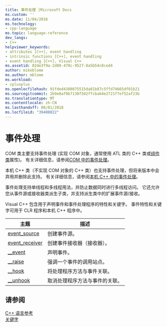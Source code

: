 ```yaml
---
title: 事件处理 |Microsoft Docs
ms.custom: ''
ms.date: 11/04/2016
ms.technology:
- cpp-language
ms.topic: language-reference
dev_langs:
- C++
helpviewer_keywords:
- attributes [C++], event handling
- intrinsic functions [C++], event handling
- event handling [C++], Visual C++
ms.assetid: 82de3f9a-2d88-470c-9527-8a5b54c8ced4
author: mikeblome
ms.author: mblome
ms.workload:
- cplusplus
ms.openlocfilehash: 91fded4380875515da81b87c5ffd74665df01b21
ms.sourcegitcommit: 2b9e8af9b7138f502ffcba64e2721f7ef52af23b
ms.translationtype: MT
ms.contentlocale: zh-CN
ms.lasthandoff: 08/01/2018
ms.locfileid: "39408022"
---
```

# <a name="event-handling"></a>事件处理
COM 类主要支持事件处理 (实现 COM 对象，通常使用 ATL 类的 C++ 类或[组件类](../windows/coclass.md)属性)。  有关详细信息，请参阅[COM 中的事件处理](../cpp/event-handling-in-com.md)。  
  
 本机 C++ 类（不实现 COM 对象的 C++ 类）也支持事件处理，但将来版本中会弃用并删除此支持。  有关详细信息，请参阅[本机 C++ 中的事件处理](../cpp/event-handling-in-native-cpp.md)。  
  
 事件处理支持单线程和多线程用法，并防止数据同时进行多线程访问。 它还允许您从事件源或接收器类派生子类，并支持派生类中的扩展事件源/接收。  
  
 Visual C++ 包含用于声明事件和事件处理程序的特性和关键字。 事件特性和关键字可用于 CLR 程序和本机 C++ 程序中。  
  
|主题|描述|  
|-----------|-----------------|  
|[event_source](../windows/event-source.md)|创建事件源。|  
|[event_receiver](../windows/event-receiver.md)|创建事件接收器（接收器）。|  
|[__event](../cpp/event.md)|声明事件。|  
|[__raise](../cpp/raise.md)|强调一个事件的调用站点。|  
|[__hook](../cpp/hook.md)|将处理程序方法与事件关联。|  
|[__unhook](../cpp/unhook.md)|取消处理程序方法与事件的关联。|  
  
## <a name="see-also"></a>请参阅  
 [C++ 语言参考](../cpp/cpp-language-reference.md)   
 [关键字](../cpp/keywords-cpp.md)   